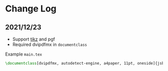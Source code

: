 
# Change Log

##  2021/12/23

+ Support [tikz](https://www.overleaf.com/learn/latex/TikZ_package) and pgf
+ Required dvipdfmx in `documentclass`

Example `main.tex`
```tex
\documentclass[dvipdfmx, autodetect-engine, a4paper, 11pt, oneside]{jsbook}
```


